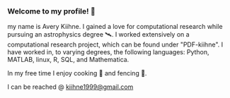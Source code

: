 ### Welcome to my profile! 👋
my name is Avery Kiihne. I gained a love for computational research while pursuing an astrophysics degree 🛰️. I worked extensively on a computational research project, which can be found under "PDF-kiihne". I have worked in, to varying degrees, the following languages: Python, MATLAB, linux, R, SQL, and Mathematica. 

In my free time I enjoy cooking 🍳 and fencing 🤺.

I can be reached @ kiihne1999@gmail.com
<!--
**Kiihne/Kiihne** is a ✨ _special_ ✨ repository because its `README.md` (this file) appears on your GitHub profile.

Here are some ideas to get you started:

- 🔭 I’m currently working on ...
- 🌱 I’m currently learning ...
- 👯 I’m looking to collaborate on ...
- 🤔 I’m looking for help with ...
- 💬 Ask me about ...
- 📫 How to reach me: ...
- 😄 Pronouns: ...
- ⚡ Fun fact: ...
-->
